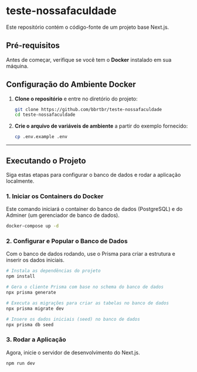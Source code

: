 # teste-nossafaculdade

Este repositório contém o código-fonte de um projeto base Next.js.

## Pré-requisitos

Antes de começar, verifique se você tem o **Docker** instalado em sua máquina.

## Configuração do Ambiente Docker

1.  **Clone o repositório** e entre no diretório do projeto:

    ```bash
    git clone https://github.com/bbrtbr/teste-nossafaculdade
    cd teste-nossafaculdade
    ```

2.  **Crie o arquivo de variáveis de ambiente** a partir do exemplo fornecido:

    ```bash
    cp .env.example .env
    ```

-----

## Executando o Projeto

Siga estas etapas para configurar o banco de dados e rodar a aplicação localmente.

### 1\. Iniciar os Containers do Docker

Este comando iniciará o container do banco de dados (PostgreSQL) e do Adminer (um gerenciador de banco de dados).

```bash
docker-compose up -d
```

### 2\. Configurar e Popular o Banco de Dados

Com o banco de dados rodando, use o Prisma para criar a estrutura e inserir os dados iniciais.

```bash
# Instala as dependências do projeto
npm install

# Gera o cliente Prisma com base no schema do banco de dados
npx prisma generate

# Executa as migrações para criar as tabelas no banco de dados
npx prisma migrate dev

# Insere os dados iniciais (seed) no banco de dados
npx prisma db seed
```

### 3\. Rodar a Aplicação

Agora, inicie o servidor de desenvolvimento do Next.js.

```bash
npm run dev
```

